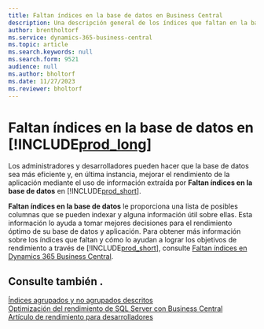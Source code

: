 ```yaml
---
title: Faltan índices en la base de datos en Business Central
description: Una descripción general de los índices que faltan en la base de datos
author: brentholtorf
ms.service: dynamics-365-business-central
ms.topic: article
ms.search.keywords: null
ms.search.form: 9521
audience: null
ms.author: bholtorf
ms.date: 11/27/2023
ms.reviewer: bholtorf
---
```


# Faltan índices en la base de datos en [!INCLUDE[prod_long](includes/prod_long.md)]

Los administradores y desarrolladores pueden hacer que la base de datos sea más eficiente y, en última instancia, mejorar el rendimiento de la aplicación mediante el uso de información extraída por **Faltan índices en la base de datos** en [!INCLUDE[prod_short](includes/prod_short.md)].

**Faltan índices en la base de datos** le proporciona una lista de posibles columnas que se pueden indexar y alguna información útil sobre ellas. Esta información lo ayuda a tomar mejores decisiones para el rendimiento óptimo de su base de datos y aplicación. Para obtener más información sobre los índices que faltan y cómo lo ayudan a lograr los objetivos de rendimiento a través de [!INCLUDE[prod_short](includes/prod_short.md)], consulte [Faltan índices en Dynamics 365 Business Central](/dynamics365/business-central/dev-itpro/administration/database-missing-indexes).

## Consulte también .

[Índices agrupados y no agrupados descritos](/sql/relational-databases/indexes/clustered-and-nonclustered-indexes-described)  
[Optimización del rendimiento de SQL Server con Business Central](/dynamics365/business-central/dev-itpro/administration/optimize-sql-server-performance)  
[Artículo de rendimiento para desarrolladores](/dynamics365/business-central/dev-itpro/performance/performance-developer)  
